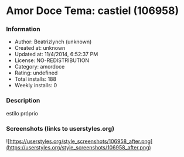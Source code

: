 # Amor Doce Tema: castiel (106958)

### Information
- Author: Beatrizlynch (unknown)
- Created at: unknown
- Updated at: 11/4/2014, 6:52:37 PM
- License: NO-REDISTRIBUTION
- Category: amordoce
- Rating: undefined
- Total installs: 188
- Weekly installs: 0


### Description
estilo próprio


### Screenshots (links to userstyles.org)
![https://userstyles.org/style_screenshots/106958_after.png](https://userstyles.org/style_screenshots/106958_after.png)


